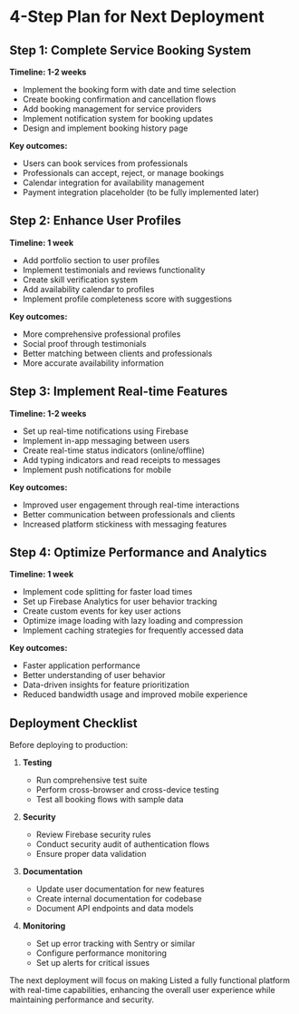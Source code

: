 # 4-Step Plan for Next Deployment

## Step 1: Complete Service Booking System
**Timeline: 1-2 weeks**

- Implement the booking form with date and time selection
- Create booking confirmation and cancellation flows
- Add booking management for service providers
- Implement notification system for booking updates
- Design and implement booking history page

**Key outcomes:**
- Users can book services from professionals
- Professionals can accept, reject, or manage bookings
- Calendar integration for availability management
- Payment integration placeholder (to be fully implemented later)

## Step 2: Enhance User Profiles
**Timeline: 1 week**

- Add portfolio section to user profiles
- Implement testimonials and reviews functionality
- Create skill verification system
- Add availability calendar to profiles
- Implement profile completeness score with suggestions

**Key outcomes:**
- More comprehensive professional profiles
- Social proof through testimonials
- Better matching between clients and professionals
- More accurate availability information

## Step 3: Implement Real-time Features
**Timeline: 1-2 weeks**

- Set up real-time notifications using Firebase
- Implement in-app messaging between users
- Create real-time status indicators (online/offline)
- Add typing indicators and read receipts to messages
- Implement push notifications for mobile

**Key outcomes:**
- Improved user engagement through real-time interactions
- Better communication between professionals and clients
- Increased platform stickiness with messaging features

## Step 4: Optimize Performance and Analytics
**Timeline: 1 week**

- Implement code splitting for faster load times
- Set up Firebase Analytics for user behavior tracking
- Create custom events for key user actions
- Optimize image loading with lazy loading and compression
- Implement caching strategies for frequently accessed data

**Key outcomes:**
- Faster application performance
- Better understanding of user behavior
- Data-driven insights for feature prioritization
- Reduced bandwidth usage and improved mobile experience

## Deployment Checklist

Before deploying to production:

1. **Testing**
   - Run comprehensive test suite
   - Perform cross-browser and cross-device testing
   - Test all booking flows with sample data

2. **Security**
   - Review Firebase security rules
   - Conduct security audit of authentication flows
   - Ensure proper data validation

3. **Documentation**
   - Update user documentation for new features
   - Create internal documentation for codebase
   - Document API endpoints and data models

4. **Monitoring**
   - Set up error tracking with Sentry or similar
   - Configure performance monitoring
   - Set up alerts for critical issues

The next deployment will focus on making Listed a fully functional platform with real-time capabilities, enhancing the overall user experience while maintaining performance and security.